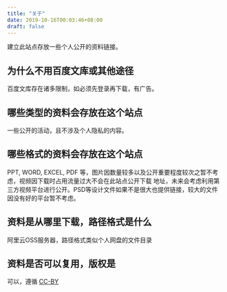```yaml
---
title: "关于"
date: 2019-10-16T00:03:46+08:00
draft: false
---
```


建立此站点存放一些个人公开的资料链接。

## 为什么不用百度文库或其他途径
百度文库存在诸多限制，如必须先登录再下载，有广告。

## 哪些类型的资料会存放在这个站点
一些公开的活动，且不涉及个人隐私的内容。

## 哪些格式的资料会存放在这个站点
PPT, WORD, EXCEL, PDF 等，图片因数量较多以及公开重要程度较次之暂不考虑，视频因下载时占用流量过大不会在此站点公开下载
地址，未来会考虑利用第三方视频平台进行公开。PSD等设计文件如果不是很大也提供链接，较大的文件因没有好的平台暂不考虑。


## 资料是从哪里下载，路径格式是什么
阿里云OSS服务器，路径格式类似个人网盘的文件目录

## 资料是否可以复用，版权是
可以，遵循 [CC-BY](https://baike.baidu.com/item/知识共享)
